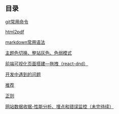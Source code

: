 ## 目录[git常用命令](git常用命令.md)[html2pdf](html2pdf.md)[markdown常用语法](markdown常用语法.md)[主题色切换、整站灰色、色弱模式](主题色切换、整站灰色、色弱模式.md)[前端可视化页面搭建—拖拽（react-dnd）](前端可视化页面搭建—拖拽（react-dnd）.md)[开发中遇到的问题](开发中遇到的问题.md)[推荐](推荐.md)[正则](正则.md)[网站数据收据-性能分析、埋点和错误监控（未完待续）](网站数据收据-性能分析、埋点和错误监控（未完待续）.md)